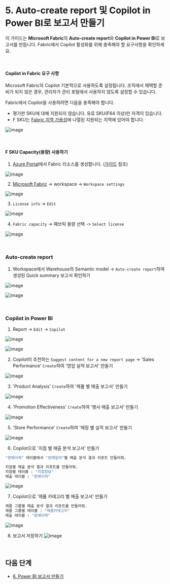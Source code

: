 # 5.	Auto-create report 및 Copilot in Power BI로 보고서 만들기 

이 가이드는 **Microsoft Fabric**의 **Auto-create report**와 **Copilot in Power BI**로 보고서를 만듭니다. Fabric에서 Copilot 활성화를 위해 충족해야 할 요구사항을 확인하세요. 


<br/> 

#### Copilot in Fabric 요구 사항

Microsoft Fabric의 Copilot 기본적으로 사용하도록 설정됩니다. 조직에서 채택할 준비가 되지 않은 경우, 관리자가 관리 포털에서 사용하지 않도록 설정할 수 있습니다. 

Fabric에서 Copilot을 사용하려면 다음을 충족해야 합니다. 
  * 평가판 SKU에 대해 지원되지 않습니다. 유료 SKU(F64 이상)만 자격이 있습니다.
  * F SKU는 [Fabric 지역 가용성](https://learn.microsoft.com/ko-kr/fabric/admin/region-availability)에 나열된 지원되는 지역에 있어야 합니다.

![image](https://github.com/user-attachments/assets/857b02e0-c0d7-4fce-a853-11a8d44ce6d7)

<br/> 

#### F SKU Capacity(용량) 사용하기

1. [Azure Portal](https://portal.azure.com)에서 Fabric 리소스를 생성합니다. ([가이드](https://learn.microsoft.com/ko-kr/fabric/admin/capacity-settings?tabs=fabric-capacity#create-a-new-capacity) 참조)

![image](https://github.com/user-attachments/assets/8d8d879b-3b2c-49d3-9902-a10a60e8838f)


2. [Microsoft Fabric](https://fabric.microsoft.com) -> workspace -> `Workspace settings` 

![image](https://github.com/user-attachments/assets/f0c0ef6b-d6bc-417f-be1e-2a213914b158)


3. `License info` -> `Edit`

![image](https://github.com/user-attachments/assets/a205adc1-b866-4524-b9dd-b963cc83ba58)


4. `Fabric capacity` -> 패브릭 용량 선택 -> `Select license` 

![image](https://github.com/user-attachments/assets/59bbe505-a674-4cf8-b17f-4d2662a381db)


<br/> 

### Auto-create report 

1. Workspace에서 Warehouse의 Semantic model -> `Auto-create report`하여 생성된 Quick summary 보고서 확인하기  

![image](https://github.com/user-attachments/assets/6c20080f-a0e0-4c73-809d-26eb848ec64e)

![image](https://github.com/user-attachments/assets/e1291f1a-f4e0-4948-983e-bdfac4e2eb00)


<br/> 

### Copilot in Power BI

1. Report -> `Edit` -> `Copilot` 

![image](https://github.com/user-attachments/assets/27682da8-bcd0-41da-b0a6-d796ba374637)


![image](https://github.com/user-attachments/assets/42f38296-e4cf-4d8f-8fba-21036de43da7)


2. Copilot이 추천하는 `Suggest content for a new report page` -> 'Sales Performance' `Create`하여 '영업 실적 보고서' 만들기 

![image](https://github.com/user-attachments/assets/34273c9d-45af-415a-9dcc-35658e7f381d)


3. 'Product Analysis' `Create`하여 '제품 별 매출 보고서' 만들기 

![image](https://github.com/user-attachments/assets/c1ce92c0-5cac-44a3-a3aa-4fa06b9ef174)


4. 'Promotion Effectiveness' `Create`하여 '행사 매출 보고서' 만들기

![image](https://github.com/user-attachments/assets/65328bb6-c5bb-467a-acf8-bfdf59629eb9)


5. 'Store Performance' `Create`하여 '매장 별 실적 보고서' 만들기

![image](https://github.com/user-attachments/assets/dc4e49e1-9f5b-4d49-beab-c1109019fb6d)


6. Copilot으로 '지점 별 매출 분석 보고서' 만들기 

```bash
"판매이력" 테이블에서 "판매일자"별 매출 분석 결과 리포트 만들어줘.

지점별 매출 분석 결과 리포트를 만들어줘.
지점별 테이블 : "지점정보"
매출 테이블 : "판매이력"
```

![image](https://github.com/user-attachments/assets/78588e18-87b4-47a5-94ba-853b46012706)


7. Copilot으로 '제품 카테고리 별 매출 보고서' 만들기 

```bash
제품 그룹별 매출 분석 결과 리포트를 만들어줘.
제품 그룹별 테이블 : "제품카테고리"
매출 테이블 : "판매이력"
```

![image](https://github.com/user-attachments/assets/c2370f23-5a38-488a-aaf4-cbb7b5f1cbab)


8. 보고서 저장하기 ![image](https://github.com/user-attachments/assets/cc0895b9-560f-4841-b91f-6789b12eb61c)


<br/> 

## 다음 단계 

* [6. Power BI 보고서 만들기]()
 
<br/> 
